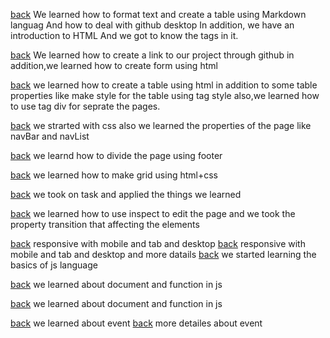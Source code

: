 [back](../README.md)
We learned how to format text and create a table using Markdown languag
And how to deal with github desktop
In addition, we have an introduction to HTML
And we got to know the tags in it.

[back](../README.md)
We learned how to create a link to our project through github
in addition,we learned how to create form using html

[back](../README.md)
we learned how to create a table using html
in addition to some table properties
like make style for the table using tag style
also,we learned how to use tag div for seprate the pages.

[back](../README.md)
we strarted with css
also we learned the properties of the page
like navBar and navList

[back](../README.md)
we learnd how to divide the page
using footer

[back](../README.md)
we learned how to make grid using html+css

[back](../README.md)
we took on task and applied the things we learned

[back](../README.md)
we learned how to use inspect to edit the page 
and we took the property transition that affecting the elements


[back](../README.md)
responsive with mobile and tab and desktop
[back](../README.md)
responsive with mobile and tab and desktop 
and more datails
[back](../README.md)
we started learning the basics of js language

[back](../README.md)
we learned about document and function in js

[back](../README.md)
we learned about document and function in js

[back](../README.md)
we learned about event 
[back](../README.md)
more detailes about event 